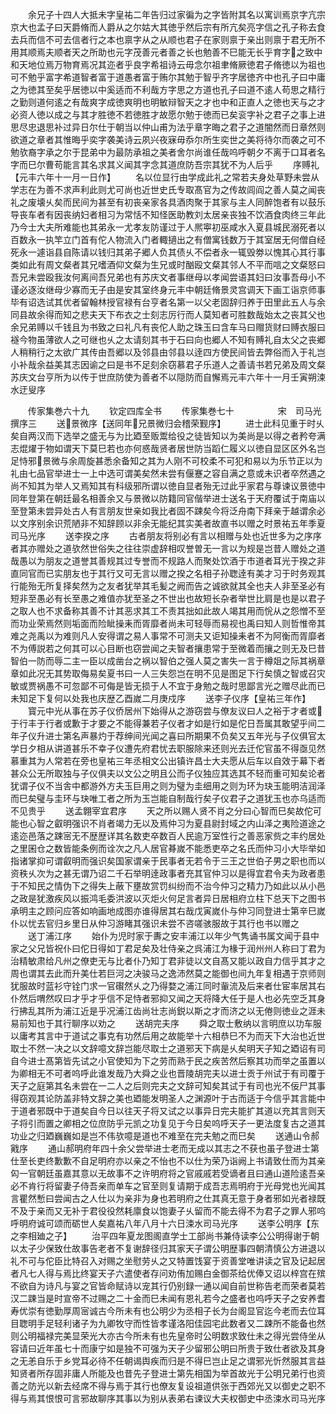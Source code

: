 <!-- { "loadSidebar": true } -->
　　余兄子十四人大抵未字皇祐二年告归过家徧为之字皆附其名以寓训焉京字亢宗京大也孟子曰天爵脩而人爵从之尔姑大其徳乎然后宗有所亢矣亮字信之孔子称去食去兵而信不可去信者行之本也禀字从之从顺也君子在家则禀于亲出则禀于君无所不用其顺焉夫顺者天之所助也元字茂善元者善之长也勉善不巳能无长乎育字之致中和天地位焉万物育焉况其迩者乎良字希祖诗云毋念尔祖聿脩厥徳君子脩徳以为祖也可不勉乎富字希道智者富于道愚者富于贿尔其勉于智乎齐字居徳齐中也孔子曰中庸之为徳其至矣乎居徳以中奚适而不利哉方字思之方道也孔子曰道不逺人苟思之精行之勤则道何逺之有哉爽字成徳爽明也明敏辩智天之才也中和正直人之徳也天与之才必资人徳以成之与其才胜徳不若徳胜才故愿尔勉于徳而已矣衮字补之君子之事上进思尽忠退思补过异日尔仕于朝当以仲山甫为法乎章字晦之君子之道闇然而日章然则欲道之章者其惟晦乎奕字袭美诗云夙兴夜寐毋忝尔所生奕世之美将待尔而袭之可不勉欤裔字承之尔于昆弟中为最防承祖之美者舍尔尚谁任哉呜呼朝夕不离于口耳者名字而巳尔曹苟能言其名求其义闻其字念其道庶防吾宗其犹不为人后乎
　　序赙礼【元丰六年十一月一日作】
　　名以位显行由学成此礼之常若夫身处草野未尝从学志在为善不求声利此则尤可尚也近世史氏专取髙官为之传故闾阎之善人莫之闻丧礼之废壊乆矣而民间为甚至有初丧亲家各具酒肉聚于其家与主人同醉饱者有以鼓乐导丧车者有因丧纳妇者相习为常恬不知怪医助教刘太居亲丧独不饮酒食肉终三年此乃今士大夫所难能也其弟永一尤孝友防谨过于人熈寕初巫咸水入夏县城民溺死者以百数永一执竿立门首有佗人物流入门者輙擿出之有僧寓钱数万于其室居无何僧自经死永一遽诣县自陈请以钱归其弟子郷人负其债乆不偿者永一辄毁劵以愧其心其行事类如此有周文粲者其兄嗜酒仰文粲为生兄或时酗殴文粲其邻人不平而唁之文粲怒曰吾兄未尝殴我汝何离间吾兄弟也有苏庆文者事继母以孝闻尝语其妇曰汝事吾母小不谨必逐汝继母少寡而无子由是安其室终身元丰中朝廷脩景灵宫调天下画工诣京师事毕有诏选试其优者留翰林授官禄有台亨者名第一以父老固辞归养于田里此五人与余同县故余得而知之悲夫天下布衣之士刻志厉行而人莫知者可胜数哉始太之丧其父也余兄弟赙以千钱且为书致之曰礼凡有丧佗人助之珠玉曰含车马曰赗货财曰赙衣服曰襚今物虽薄欲人之可继也乆之太请刻其书于石曰向也郷人不知有赙礼自太父之丧郷人稍稍行之太欲广其传由吾郷以及邻县由邻县以逹四方使民间皆去弊俗而入于礼岂小补哉余益美其志因谕之曰是书不足刻余窃慕君子乐道人之善请书若兄弟及周文粲苏庆文台亨所为以传于世庶防使为善者不以隠防而自懈焉元丰六年十一月壬寅朔涑水迂叟序








　　传家集巻六十九
　　钦定四库全书
　　传家集巻七十　　　　　宋　司马光　撰序三
　　送景微序【送同年兄景微归会稽荣觐序】
　　进士此科见重于时乆矣自两汉而下选举之盛无与为比廼至贩鬻给役之徒皆知以为美尚是以得之者矜夸满志焜燿于物如谓天下莫巳若也亦何惑哉贤者居世防当蹈仁履义以徳自显区区外名岂足恃邪景微与余周旋甚悉余备知之其为人刚不可校柔不可犯和易以为乐节正以为礼由七品官举进士一上中选可谓美矣然未尝有偃蹇之容自满之意或未识者卒然遇之尚不知其为举人又焉知其有科级邪所谓以徳自显者殆无过此乎家君与尊谏议景徳中同年登第在朝廷最名相善余又与景微以防籍同官偕举进士送名于天府覆试于南庙以至登第未尝异处古人有言朋友世亲如我比者固不踈矣今将泛舟南下拜亲于越谓余必以文序别余识荒陋非不知辞顾以非余无能纪其实美者故直书以赠之时景祐五年季夏司马光序
　　送李揆之序
　　古者朋友将别必有言以相赠与处也近世多为之序序者其亦赠处之道欤然世俗失之往往崇虚辞相叹誉曽无一言以为规是岂昔人赠处之道哉愚以为朋友之道誉其善规其过专誉而不规路人而聚处饮酒于市道者耳光于揆之非直同官而已实朋友也于其行又可无言以赠之揆之名相子孙聦逹有美才习于时务观其行能殆无所复择矣然为之友者犹举其毛髪之阙而告之诚欲就其全也夫人非至圣必有短非至愚必有长至愚之难值亦犹至圣之不世出也故短长杂者举世比肩是也是以君子之取人也不求备称其善不计其恶求其工不责其拙如此故人竭其用而恱从之怨憎不至而功业荣焉然则垢面而险眦操耒而胥靡者尚未可轻辱而易视也禹曰知人则哲惟帝其难之尧禹以为难则凡人安得谓之易人事常不可测夫又讵知操耒者不为阿衡而胥靡者不为傅説若之何其可以心目断也窃尝闻之夫智者攘患常于至微着而攘之则无及巳昔智伯一防而辱二主一臣以成凿台之祸以智伯之强人莫之害失一言于樽爼之际其祸章章如此况无其势取侮易矣夏书曰一人三失怨岂在明不见是图足下行矣慎之智或召灾敏或贾祸愚不可忽鄙不可侮是皆无损于人不宜于身勉之哉时思鄙言光之赠尽此而已未知足下复何以处我也庆歴乙酉嵗二月庚戍序
　　送李子仪序【皇祐三年作】
　　寳元中光从事在苏子仪侨居州下始得从之游窃尝与僚友议曰人之裕于才者或于行丰于行者或歉于才要之不能得兼若子仪者才如是行如是佗日吾属其敢望乎间二年子仪升进士第名声暴灼于荐绅间光闻之喜曰所期果不负矣又五年光与子仪俱官太学日夕相从讲道甚乐不幸子仪遭先府君忧去职服除来还则光去迁佗官虽不得亟见然慕重其为人常若在旁也皇祐三年丞相文公出镇许昌士大夫愿从后车以自效于幕下者甚众公无所取独与子仪俱夫以文公之明且公而子仪独应其选其不轻而重可知矣论者犹谓子仪不当舎中都游外方夫玉巨用之则为璧为圭细用之则为环为玦玉能明洁润泽而巳矣璧与圭环与玦唯工者之所为玉岂能自制哉行矣子仪君子之道犹玉也亦乌适而不见贵乎
　　送孟翺宰宜君序
　　天之所以赐人贤不肖之分曰心智而巳矣故佗可能也心智之叡明强识不肖者竭力无以及焉仲习为夏县尉封域之内山泽之夷险道途之逺迩邑落之踈宻无不歴歴详其名数吏卒数百人民逾万室性行之善恶家赀之丰约居处之里囷仓之数皆能条例而诠次之凡人居官朞嵗不能悉吏卒之名氏而仲习小大毕举如指诸掌抑可谓叡明而强识矣国家谓亲于民事者无若令于三王之世伯子男之职也而以资秩乆次为之甚无谓乃诏二千石举明逹政事者充其官仲习以是得宜君令夫为政者患于不知民之情伪下之得失上蔽下壅故赏罚纠纷而不治今仲习之精力乃如此以从小邑之政是犹激疾风以振鸿毛委洪波以灭炬火何足言者异日居相府立柱下总天下之图书承明主之顾问应答如响画地成图亦谁得居其右哉戊寅嵗仆与仲习同登进士第辛巳嵗仆以忧去官归乡里日从仲习游睹其强识未尝不咨嗟骇服故于其行也书以赠之
　　送丁浦江序
　　始仆为児时家于夀之安丰浦江以年少气隽诵书属文闻于县中家之父兄皆祝仆曰佗日得如丁君足矣及壮侍亲之呉浦江为椽于润州州人称曰丁君为治精敏肃给凡州之僚吏无与比者仆乃知丁君非徒以文自髙又能以政自力信乎其才之周也谓其去此而升美仕若巨河之决骏马之逸沛然莫之能御也间九年复相遇于京师则犹服故时蓝衫守铨门求一官礥然乆之乃得婺之浦江同时軰流及后来者仕宦率居其右仆然后喟然叹曰才乎才乎信不足恃者邪抑又闻之天将降大任于是人也必先空乏其身行拂乱其所为浦江近是乎况浦江齿尚壮志尚鋭以斯之才而济之以无倦则徳业之涯未易前知也于其行聊序以劝之
　　送胡完夫序
　　舜之取士敷纳以言明庶以功车服以庸考其言中于道试之事克有功然后用之故能举十六相恭巳不为而天下大治也近世取士不然一决之以文辞噫文辞岂能尽取士之道邪天下病是乆矣明天子知之廼诏有司自今进士髙第皆先试之小官使知为下之劳而熟于民之疾苦然后察其功而举之虽置以为卿相无不可者呜呼此谁发哉乃大舜之业也晋陵胡完夫以进士贡于州试于有司覆于天子之庭第其名未尝在一二人之后则完夫之文辞可知矣其试于有司也光不佞尸其事得窃观其论防盖非特文辞之美也廼能发明圣人之渊源叶于古而适于今信乎其言能中于道者邪既中于道矣自今日以往天子将又试之以事异日完夫能扩其道以充其言则天子将引而置之卿相之位庶防乎元凯之功复见于今日矣呜呼天子一更法度复古之道其功业之归廼巍巍如是岂不伟欤噫是道也不难至在完夫勉之而巳矣
　　送通山令郝戭序
　　通山郝明府年四十余父尝举进士老而无成以其志之不获也虽子登进士第仕至长吏终歉歉不自足明府亦以亲之不怡也不以仕为荣乃诣阙上书请致仕而为其亲匃一官朝廷虽嘉其意以无故事不之许明府将之官戚戚若受谪者且曰通山道险逺吾亲必不肯行将留妻子侍吾亲而单车之官至则复请期于成吾志焉明府于光母党也光闻其言瞿然慙曰尝闻古之人仕以为亲非为身也若明府之仕其真无意于身者邪如光者禄既不及于亲而又无补于君役役然耗廪食以饱妻子乆留而不能去得不为君子之罪人邪呜呼明府诚可颂而砺世人矣嘉祐八年八月十六日涑水司马光序
　　送李公明序【东之李相廸之子】
　　治平四年夏龙图阁直学士工部尚书兼侍读李公公明得谢于朝以太子少保致仕故事告老者不复谢辞径归其家天子谓公明歴事四朝清慎公方进退以礼不可与佗臣比特召入对赐之坐慰劳乆之又特置饯宴于资善堂唯讲读之官及记起居者凡七人得与焉比终宴天子六遣使者存问劝侑加赐白金御茶给优俸又诏以梓宫在殡不欲自为诗凡与宴之官皆命赋诗以宠其行仍别録一通以闻自前世称告老而荣者莫若汉二踈当是时宣帝不过赐之二十金而巳未闻有恩礼若今之盛者也呜呼天子之安养耆寿优崇有徳勤厚周宻诚古今所未有也公明少为丞相子长为台阁显官迄今老而去位耳目聦明手足轻利诸子为九卿牧守而性皆孝谨洛阳佳园宅此数者又二踈所不能备也然则公明福禄完美显荣光大亦古今所未有也先皇帝时公明数求致仕未之得光尝侍坐从容请曰近年虽七十而康宁如是独不可强为天子少留邪公明曰所贵于致仕者欲及其身之无恙自乐于乡党耳必待不任朝谒舆疾而归是不得巳岂止足之谓邪光忻然服其言益知贤者所存固非庸人所能及也昔先子登进士第先相国为举首故光于公明兄弟行也资善之防光以新去经席不得与焉于其行也僚友复设祖道供张于西郊光又以御史之职不得与焉其恨恨可言邪故聊序其事以为别从表弟右谏议大夫权御史中丞涑水司马光序















